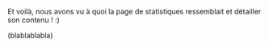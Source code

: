 Et voilà, nous avons vu à quoi la page de statistiques ressemblait et détailler son contenu ! :)

(blablablabla)